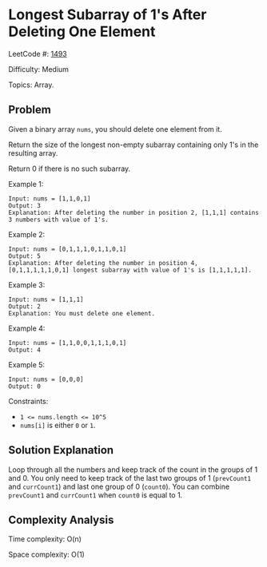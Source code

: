 # Longest Subarray of 1's After Deleting One Element

LeetCode #: [1493](https://leetcode.com/problems/longest-subarray-of-1s-after-deleting-one-element/)

Difficulty: Medium

Topics: Array.

## Problem

Given a binary array `nums`, you should delete one element from it.

Return the size of the longest non-empty subarray containing only 1's in the resulting array.

Return 0 if there is no such subarray.

Example 1:

```text
Input: nums = [1,1,0,1]
Output: 3
Explanation: After deleting the number in position 2, [1,1,1] contains 3 numbers with value of 1's.
```

Example 2:

```text
Input: nums = [0,1,1,1,0,1,1,0,1]
Output: 5
Explanation: After deleting the number in position 4, [0,1,1,1,1,1,0,1] longest subarray with value of 1's is [1,1,1,1,1].
```

Example 3:

```text
Input: nums = [1,1,1]
Output: 2
Explanation: You must delete one element.
```

Example 4:

```text
Input: nums = [1,1,0,0,1,1,1,0,1]
Output: 4
```

Example 5:

```text
Input: nums = [0,0,0]
Output: 0
```

Constraints:

- `1 <= nums.length <= 10^5`
- `nums[i]` is either `0` or `1`.

## Solution Explanation

Loop through all the numbers and keep track of the count in the groups of 1 and 0. You only need to keep track of the last two groups of 1 (`prevCount1` and `currCount1`) and last one group of 0 (`count0`). You can combine `prevCount1` and `currCount1` when `count0` is equal to 1.

## Complexity Analysis

Time complexity: O(n)

Space complexity: O(1)
